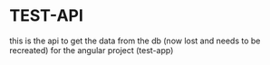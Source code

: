 # TEST-API


this is the api to get the data from the db (now lost and needs to be recreated) for the angular project (test-app)
